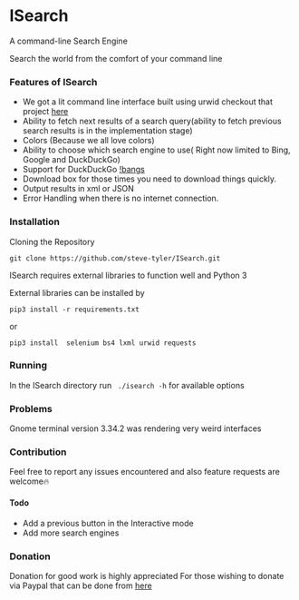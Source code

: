 # ISearch

A command-line Search Engine

Search the world from the comfort of your command line

### Features of ISearch

- We got a lit command line interface built using urwid checkout that project [here](https://github.com/urwid/urwid)
- Ability to fetch next results of a search query(ability to fetch previous search results is in the implementation stage)
- Colors (Because we all love colors)
- Ability to choose which search engine to use( Right now limited to Bing, Google and DuckDuckGo) 
- Support for DuckDuckGo [!bangs](https://api.duckduckgo.com/bang)
- Download box for those times you need to download things quickly.
-  Output results in xml or JSON
 - Error Handling when there is no internet connection.
 
### Installation
Cloning the Repository
```
git clone https://github.com/steve-tyler/ISearch.git
```
ISearch requires external libraries to function well and Python 3

External libraries can be installed by 
```
pip3 install -r requirements.txt
```
or 
```
pip3 install  selenium bs4 lxml urwid requests
```

### Running 
In the ISearch directory run <code> ./isearch -h</code>  for available options 

### Problems
Gnome terminal version 3.34.2 was rendering very weird interfaces

### Contribution
Feel free to report any issues encountered and also feature requests are welcome:fire:
#### Todo
- Add a previous button in the Interactive mode
- Add more search engines
### Donation
Donation for good work is highly appreciated
For those wishing to donate via Paypal that can be done from [here](https://www.paypal.com/cgi_bin/webscr?cmd=_pay-inv&viewtype=altview&id=INV2-5JYK-9F6Z-3W5F-FJSC)




